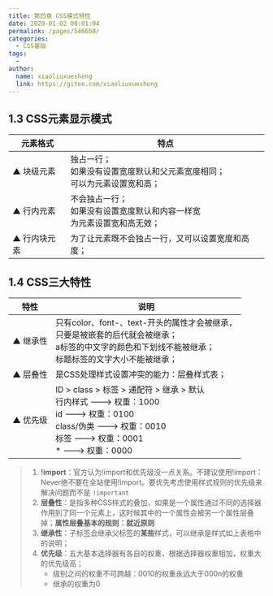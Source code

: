 ```yaml
---
title: 第四章 CSS模式特性
date: 2020-01-02 00:01:04
permalink: /pages/5466b8/
categories:
  - CSS基础
tags:
  - 
author: 
  name: xiaoliuxuesheng
  link: https://gitee.com/xiaoliuxuesheng
---
```


## 1.3 CSS元素显示模式

| 元素格式     | 特点                                                         |
| ------------ | ------------------------------------------------------------ |
| ▲ 块级元素   | 独占一行； <br />如果没有设置宽度默认和父元素宽度相同； <br />可以为元素设置宽和高； |
| ▲ 行内元素   | 不会独占一行； <br />如果没有设置宽度默认和内容一样宽<br />为元素设置宽和高无效； |
| ▲ 行内块元素 | 为了让元素既不会独占一行，又可以设置宽度和高度；             |

## 1.4 CSS三大特性
| 特性     | 说明                                                         |
| -------- | ------------------------------------------------------------ |
| ▲ 继承性 | 只有color、font-、text-开头的属性才会被继承，<br />只要是被嵌套的后代就会被继承；<br /> a标签的中文字的颜色和下划线不能被继承； <br />标题标签的文字大小不能被继承； |
| ▲ 层叠性 | 是CSS处理样式设置冲突的能力：层叠样式表；                    |
| ▲ 优先级 | ID > class > 标签 > 通配符 > 继承 > 默认<br />行内样式        --->    权重：1000<br />id                    --->    权重：0100<br />class/伪类      --->    权重：0010<br />标签                --->    权重：0001<br />*                      --->    权重：0000 |

> 1. **!import**：官方认为!import和优先级没一点关系。不建议使用!import：Never绝不要在全站使用!import。要优先考虑使用样式规则的优先级来解决问题而不是 `!important`
> 2. **层叠性**：是指多种CSS样式的叠加，如果是一个属性通过不同的选择器作用到了同一个元素上，这时候其中的一个属性会被另一个属性层叠掉；**属性层叠基本的规则：就近原则**
> 3. **继承性**：子标签会继承父标签的**某些**样式，可以继承是样式如上表格中的说明；
> 4. **优先级**：五大基本选择器有各自的权重，根据选择器权重相加，权重大的优先级高；
>    - 级别之间的权重不可跨越：0010的权重永远大于000n的权重
>    - 继承的权重为0
